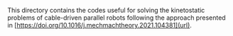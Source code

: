 This directory contains the codes useful for solving the kinetostatic problems of cable-driven parallel robots following the approach presented in [https://doi.org/10.1016/j.mechmachtheory.2021.104381](url).
